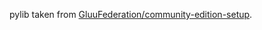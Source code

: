 pylib taken from [GluuFederation/community-edition-setup](https://github.com/GluuFederation/community-edition-setup/tree/master/pylib).
